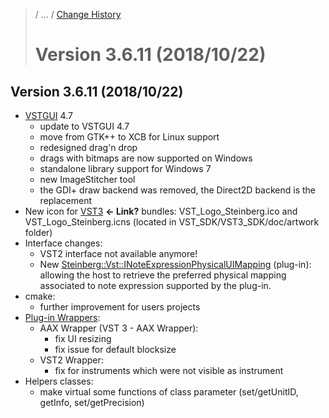 >/ ... / [Change History](../Index.md)
>
># Version 3.6.11 (2018/10/22)

## Version 3.6.11 (2018/10/22)

- [VSTGUI](/pages/What+is+the+VST+3+SDK/VSTGUI.md) 4.7
    - update to VSTGUI 4.7
    - move from GTK++ to XCB for Linux support
    - redesigned drag'n drop
    - drags with bitmaps are now supported on Windows
    - standalone library support for Windows 7
    - new ImageStitcher tool
    - the GDI+ draw backend was removed, the Direct2D backend is the replacement
- New icon for [VST3]() **<- Link?** bundles: VST_Logo_Steinberg.ico and VST_Logo_Steinberg.icns (located in VST_SDK/VST3_SDK/doc/artwork folder)
- Interface changes:
    - VST2 interface not available anymore!
    - New [Steinberg::Vst::INoteExpressionPhysicalUIMapping](../Change+History/3.6.11/INoteExpressionPhysicalUIMapping.md) (plug-in): allowing the host to retrieve the preferred physical mapping associated to note expression supported by the plug-in.
- cmake:
    - further improvement for users projects
- [Plug-in Wrappers](/pages/What+is+the+VST+3+SDK/Wrappers/Index.md):
    - AAX Wrapper (VST 3 - AAX Wrapper):
        - fix UI resizing
        - fix issue for default blocksize
    - VST2 Wrapper:
        - fix for instruments which were not visible as instrument
- Helpers classes:
    -  make virtual some functions of class parameter (set/getUnitID, getInfo, set/getPrecision)